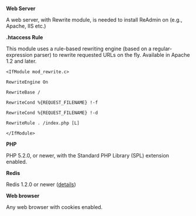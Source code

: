 **Web Server**

A web server, with Rewrite module, is needed to install ReAdmin on (e.g., Apache, IIS etc.)

**.htaccess Rule**

This module uses a rule-based rewriting engine (based on a regular-expression parser) to rewrite requested URLs on the fly. Available in Apache 1.2 and later.

```
<IfModule mod_rewrite.c>

RewriteEngine On

RewriteBase /

RewriteCond %{REQUEST_FILENAME} !-f

RewriteCond %{REQUEST_FILENAME} !-d

RewriteRule . /index.php [L]

</IfModule>
```

**PHP**

PHP 5.2.0, or newer, with the Standard PHP Library (SPL) extension enabled.

**Redis**

Redis 1.2.0 or newer ([details](http://code.google.com/p/redis/))

**Web browser**

Any web browser with cookies enabled.
